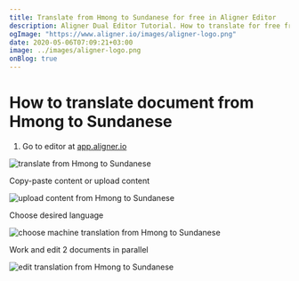 ```yaml
---
title: Translate from Hmong to Sundanese for free in Aligner Editor
description: Aligner Dual Editor Tutorial. How to translate for free from Hmong to Sundanese. Aligner is multilingual document management platform. 
ogImage: "https://www.aligner.io/images/aligner-logo.png"
date: 2020-05-06T07:09:21+03:00
image: ../images/aligner-logo.png
onBlog: true
---
```


# How to translate document from Hmong to Sundanese

1. Go to editor at [app.aligner.io](https://app.aligner.io "Aligner App web page")

![translate from Hmong to Sundanese](../aligner-blank-editor.png "translate from Hmong to Sundanese")

Copy-paste content or upload content

![upload content from Hmong to Sundanese](../aligner-uploaded-document.png "upload content from Hmong to Sundanese")

Choose desired language

![choose machine translation from Hmong to Sundanese](../aligner-language-dropdown.png "choose machine translation from Hmong to Sundanese")

Work and edit 2 documents in parallel

![edit translation from Hmong to Sundanese](../aligner-double-sitded-editor.png "edit translation from Hmong to Sundanese")

